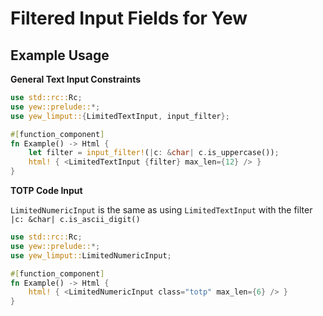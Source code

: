 # Filtered Input Fields for Yew

## Example Usage

__General Text Input Constraints__
```rust
use std::rc::Rc;
use yew::prelude::*;
use yew_limput::{LimitedTextInput, input_filter};

#[function_component]
fn Example() -> Html {
    let filter = input_filter!(|c: &char| c.is_uppercase());
    html! { <LimitedTextInput {filter} max_len={12} /> }
}
```

__TOTP Code Input__

`LimitedNumericInput` is the same as using `LimitedTextInput` with the filter `|c: &char| c.is_ascii_digit()`

```rust
use std::rc::Rc;
use yew::prelude::*;
use yew_limput::LimitedNumericInput;

#[function_component]
fn Example() -> Html {
    html! { <LimitedNumericInput class="totp" max_len={6} /> }
}
```